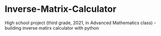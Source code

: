 # Inverse-Matrix-Calculator
High school project (third grade, 2021, in Advanced Mathematics class) - building inverse matirx calculator with python
